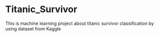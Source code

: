 # Titanic_Survivor

This is machine learning project about titanic survivor classification by using dataset from Kaggle
